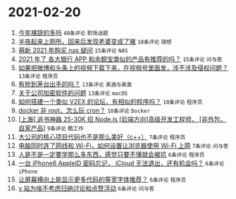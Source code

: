 # 2021-02-20

1. [今年裸辞的多吗](https://www.v2ex.com/t/754455) `40条评论` `职场话题`
1. [半夜起来上厕所，回来后发现老婆变成了猪](https://www.v2ex.com/t/754441) `18条评论` `随想`
1. [萌新 2021 年购买 nas 疑问](https://www.v2ex.com/t/754464) `15条评论` `NAS`
1. [2021 年了 各大银行 APP 和余额宝类似的产品有推荐的吗？](https://www.v2ex.com/t/754463) `15条评论` `问与答`
1. [如果把微博和头条上的视频下载下来，在视频号里面发，涉不涉及侵权问题？](https://www.v2ex.com/t/754467) `13条评论` `程序员`
1. [有抢到茅台出手的吗？](https://www.v2ex.com/t/754466) `13条评论` `美酒与美食`
1. [关于公司加密软件的问题](https://www.v2ex.com/t/754459) `13条评论` `macOS`
1. [如何搭建一个类似 V2EX 的论坛，有相似的程序吗？](https://www.v2ex.com/t/754453) `10条评论` `程序员`
1. [docker 非 root，怎么玩 cron？](https://www.v2ex.com/t/754450) `10条评论` `Docker`
1. [[上海] 追书神器 25-30K 招 Node.js [后端方向]高级开发工程师， [非外包，自家产品]](https://www.v2ex.com/t/754449) `9条评论` `酷工作`
1. [大公司的核心项目代码也不是那么美好（c++）](https://www.v2ex.com/t/754480) `7条评论` `程序员`
1. [电脑同时连了网线和 Wi-Fi，如何设置让浏览器使用 Wi-Fi 上网](https://www.v2ex.com/t/754460) `7条评论` `问与答`
1. [人是不是一定要学那么多东西，感觉只要不懂就会被坑](https://www.v2ex.com/t/754471) `6条评论` `程序员`
1. [一台 iPhone6 AppleID 密码忘记， iCloud 无法退出，还有机会吗？](https://www.v2ex.com/t/754456) `6条评论` `iPhone`
1. [让屏幕横向上能显示更多代码的等宽字体推荐？](https://www.v2ex.com/t/754454) `6条评论` `程序员`
1. [v 站为啥不考虑归纳讨论和点赞浮动](https://www.v2ex.com/t/754445) `6条评论` `问与答`
